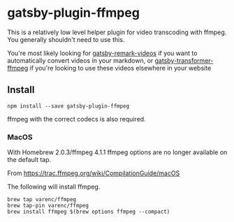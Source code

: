 # gatsby-plugin-ffmpeg

This is a relatively low level helper plugin for video transcoding with ffmpeg.
You generally shouldn't need to use this.

You're most likely looking for [gatsby-remark-videos](https://github.com/Mike-Dax/gatsby-remark-videos) if you want to automatically convert videos in your markdown, or [gatsby-transformer-ffmpeg](https://github.com/Mike-Dax/gatsby-transformer-ffmpeg) if you're looking to use these videos elsewhere in your website

## Install

`npm install --save gatsby-plugin-ffmpeg`

ffmpeg with the correct codecs is also required.

### MacOS

With Homebrew 2.0.3/ffmpeg 4.1.1 ffmpeg options are no longer available on the default tap.

From https://trac.ffmpeg.org/wiki/CompilationGuide/macOS

The following will install ffmpeg.

```
brew tap varenc/ffmpeg
brew tap-pin varenc/ffmpeg
brew install ffmpeg $(brew options ffmpeg --compact)
```
